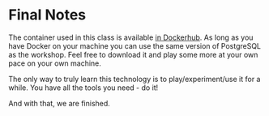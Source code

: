 # Final Notes 

The container used in this class is available [in Dockerhub](https://hub.docker.com/r/crunchydata/crunchy-postgres-appdev). 
As long as you have Docker on your machine you can use the same version of PostgreSQL as the workshop. Feel free 
to download it and play some more at your own pace on your own machine.
  
The only way to truly learn this technology is to play/experiment/use it for a while. You have all the tools you need - do it!
  
And with that, we are finished.